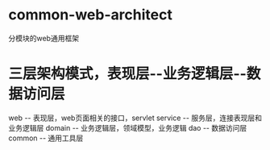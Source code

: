 # common-web-architect
分模块的web通用框架
# 三层架构模式，表现层--业务逻辑层--数据访问层
web -- 表现层，web页面相关的接口，servlet
service -- 服务层，连接表现层和业务逻辑层
domain -- 业务逻辑层，领域模型，业务逻辑
dao -- 数据访问层
common -- 通用工具层
